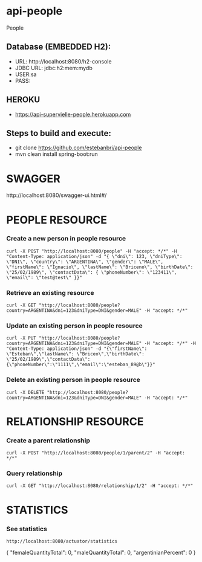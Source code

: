 # api-people
People

## Database (EMBEDDED H2):
- URL: http://localhost:8080/h2-console
- JDBC URL: jdbc:h2:mem:mydb
- USER:sa
- PASS:

## HEROKU
- https://api-supervielle-people.herokuapp.com

## Steps to build and execute:
- git clone https://github.com/estebanbri/api-people
- mvn clean install spring-boot:run

# SWAGGER 
http://localhost:8080/swagger-ui.html#/

# PEOPLE RESOURCE

### Create a new person in people resource
```
curl -X POST "http://localhost:8080/people" -H "accept: */*" -H "Content-Type: application/json" -d "{ \"dni\": 123, \"dniType\": \"DNI\", \"country\": \"ARGENTINA\", \"gender\": \"MALE\", \"firstName\": \"Ignacio\", \"lastName\": \"Briceno\", \"birthDate\": \"25/02/1989\", \"contactData\": { \"phoneNumber\": \"123411\", \"email\": \"test@test\" }}"
```

### Retrieve an existing resource
```
curl -X GET "http://localhost:8080/people?country=ARGENTINA&dni=123&dniType=DNI&gender=MALE" -H "accept: */*"
```

### Update an existing person in people resource
```
curl -X PUT "http://localhost:8080/people?country=ARGENTINA&dni=123&dniType=DNI&gender=MALE" -H "accept: */*" -H "Content-Type: application/json" -d "{\"firstName\": \"Esteban\",\"lastName\": \"Briceo\",\"birthDate\": \"25/02/1989\",\"contactData\": {\"phoneNumber\":\"1111\",\"email\":\"esteban_89@b\"}}"
```

### Delete an existing person in people resource
```
curl -X DELETE "http://localhost:8080/people?country=ARGENTINA&dni=123&dniType=DNI&gender=MALE" -H "accept: */*"
```

# RELATIONSHIP RESOURCE
### Create a parent relationship
```
curl -X POST "http://localhost:8080/people/1/parent/2" -H "accept: */*"
```

### Query relationship
```
curl -X GET "http://localhost:8080/relationship/1/2" -H "accept: */*"
```

# STATISTICS
### See statistics
```
http://localhost:8080/actuator/statistics
```
{
  "femaleQuantityTotal": 0,
  "maleQuantityTotal": 0,
  "argentinianPercent": 0
}

